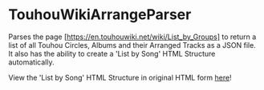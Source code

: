# TouhouWikiArrangeParser
Parses the page [https://en.touhouwiki.net/wiki/List_by_Groups] to return a list of all Touhou Circles, Albums and their Arranged Tracks as a JSON file. It also has the ability to create a 'List by Song' HTML Structure automatically.

View the 'List by Song' HTML Structure in original HTML form [here](https://epicfisher.github.io/TouhouWikiArrangeParser/root/)!
